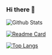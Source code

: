 ### Hi there 👋

![Github Stats](https://github-readme-stats.vercel.app/api?username=foregic&show_icons=true&count_private=true&theme=radical)

[![Readme Card](https://github-readme-stats.vercel.app/api/pin/?username=foregic&repo=NKbookshop)](https://github.com/anuraghazra/github-readme-stats)

[![Top Langs](https://github-readme-stats.vercel.app/api/top-langs/?username=foregic&layout=compact)](https://github.com/anuraghazra/github-readme-stats)


<!--
**foregic/foregic** is a ✨ _special_ ✨ repository because its `README.md` (this file) appears on your GitHub profile.

Here are some ideas to get you started:

- 🔭 I’m currently working on ...
- 🌱 I’m currently learning ...
- 👯 I’m looking to collaborate on ...
- 🤔 I’m looking for help with ...
- 💬 Ask me about ...
- 📫 How to reach me: ...
- 😄 Pronouns: ...
- ⚡ Fun fact: ...
-->
